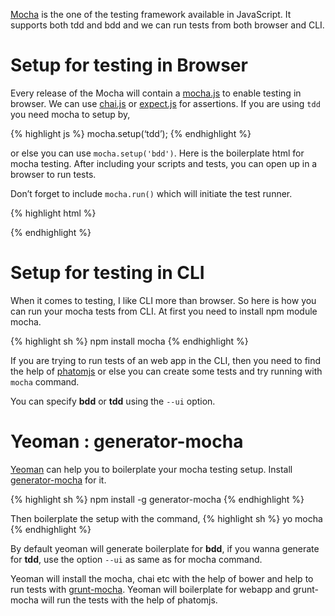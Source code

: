 [Mocha](http://visionmedia.github.io/mocha/) is the one of the testing framework available in JavaScript. It supports both tdd and bdd and we can run tests from both browser and CLI.

Setup for testing in Browser
============================

Every release of the Mocha will contain a [mocha.js](https://github.com/visionmedia/mocha/blob/master/mocha.js) to enable testing in browser. We can use [chai.js](http://chaijs.com/) or [expect.js](https://github.com/LearnBoost/expect.js) for assertions. If you are using `tdd` you need mocha to setup by,

{% highlight js %} mocha.setup(‘tdd’); {% endhighlight %}

or else you can use `mocha.setup('bdd')`. Here is the boilerplate html for mocha testing. After including your scripts and tests, you can open up in a browser to run tests.

Don’t forget to include `mocha.run()` which will initiate the test runner.

{% highlight html %}

{% endhighlight %}

Setup for testing in CLI
========================

When it comes to testing, I like CLI more than browser. So here is how you can run your mocha tests from CLI. At first you need to install npm module mocha.

{% highlight sh %} npm install mocha {% endhighlight %}

If you are trying to run tests of an web app in the CLI, then you need to find the help of [phatomjs](http://phantomjs.org/) or else you can create some tests and try running with `mocha` command.

You can specify **bdd** or **tdd** using the `--ui` option.

Yeoman : generator-mocha
========================

[Yeoman](http://yeoman.io) can help you to boilerplate your mocha testing setup. Install [generator-mocha](https://github.com/yeoman/generator-mocha) for it.

{% highlight sh %} npm install -g generator-mocha {% endhighlight %}

Then boilerplate the setup with the command, {% highlight sh %} yo mocha {% endhighlight %}

By default yeoman will generate boilerplate for **bdd**, if you wanna generate for **tdd**, use the option `--ui` as same as for mocha command.

Yeoman will install the mocha, chai etc with the help of bower and help to run tests with [grunt-mocha](https://github.com/kmiyashiro/grunt-mocha). Yeoman will boilerplate for webapp and grunt-mocha will run the tests with the help of phatomjs.
